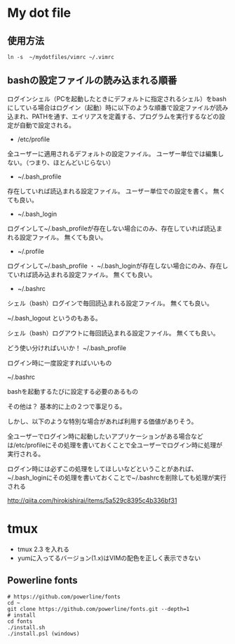 # My dot file

## 使用方法
```
ln -s  ~/mydotfiles/vimrc ~/.vimrc
```
## bashの設定ファイルの読み込まれる順番
ログインシェル（PCを起動したときにデフォルトに指定されるシェル）をbashにしている場合はログイン（起動）時に以下のような順番で設定ファイルが読み込まれ、PATHを通す、エイリアスを定義する、プログラムを実行するなどの設定が自動で設定される。

- /etc/profile

全ユーザーに適用されるデフォルトの設定ファイル。
ユーザー単位では編集しない。（つまり、ほとんどいじらない）

- ~/.bash_profile

存在していれば読込まれる設定ファイル。
ユーザー単位での設定を書く。
無くても良い。

- ~/.bash_login

ログインして~/.bash_profileが存在しない場合にのみ、存在していれば読込まれる設定ファイル。
無くても良い。

- ~/.profile

ログインして~/.bash_profile ・ ~/.bash_loginが存在しない場合にのみ、存在していれば読み込まれる設定ファイル。
無くても良い。

- ~/.bashrc

シェル（bash）ログインで毎回読込まれる設定ファイル。
無くても良い。

~/.bash_logout というのもある。

シェル（bash）ログアウトに毎回読込まれる設定ファイル。
無くても良い。

どう使い分ければいいか！
~/.bash_profile

ログイン時に一度設定すればいいもの

~/.bashrc

bashを起動するたびに設定する必要のあるもの

その他は？
基本的に上の２つで事足りる。

しかし、以下のような特別な場合があれば利用する価値がありそう。

全ユーザーでログイン時に起動したいアプリケーションがある場合などは/etc/profileにその処理を書いておくことで全ユーザーでログイン時に処理が実行される。

ログイン時には必ずこの処理をしてほしいなどということがあれば、~/.bash_loginにその処理を書いておくことで~/.bashrcを削除しても処理が実行される

[ http://qiita.com/hirokishirai/items/5a529c8395c4b336bf31 ](http://qiita.com/hirokishirai/items/5a529c8395c4b336bf31)

# tmux

- tmux 2.3 を入れる
- yumに入ってるバージョン(1.x)はVIMの配色を正しく表示できない

## Powerline fonts

```
# https://github.com/powerline/fonts
cd ~
git clone https://github.com/powerline/fonts.git --depth=1
# install
cd fonts
./install.sh 
./install.psl (windows)

```
